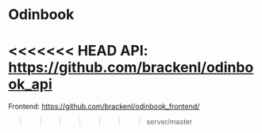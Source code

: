 # Odinbook

<<<<<<< HEAD
API: https://github.com/brackenl/odinbook_api
=======
Frontend: https://github.com/brackenl/odinbook_frontend/
>>>>>>> server/master
